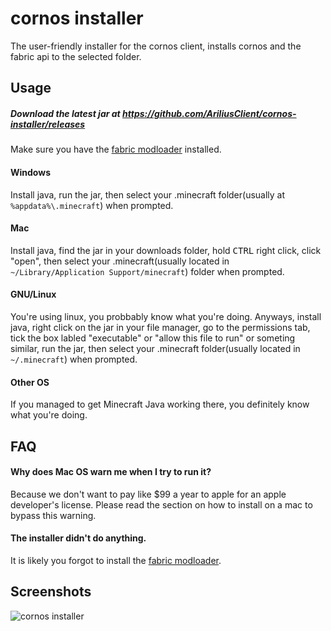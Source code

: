 # cornos installer <!--rip flare mod installer-->
The user-friendly installer for the cornos client, installs cornos and the fabric api to the selected folder. 

## Usage
##### Download the latest jar at https://github.com/AriliusClient/cornos-installer/releases
Make sure you have the [fabric modloader](https://fabricmc.net/use/) installed. 
#### Windows
Install java, run the jar, then select your .minecraft folder(usually at `%appdata%\.minecraft`) when prompted. 
#### Mac
Install java, find the jar in your downloads folder, hold <kbd>CTRL</kbd> right click, click "open", then select your .minecraft(usually located in `~/Library/Application Support/minecraft`) folder when prompted. 
#### GNU/Linux
You're using linux, you probbably know what you're doing. Anyways, install java, right click on the jar in your file manager, go to the permissions tab, tick the box labled "executable" or "allow this file to run" or someting similar, run the jar, then select your .minecraft folder(usually located in `~/.minecraft`) when prompted. 
#### Other OS
If you managed to get Minecraft Java working there, you definitely know what you're doing. 

## FAQ
#### Why does Mac OS warn me when I try to run it? 
Because we don't want to pay like $99 a year to apple for an apple developer's license. Please read the section on how to install on a mac to bypass this warning. 
#### The installer didn't do anything. 
It is likely you forgot to install the [fabric modloader](https://fabricmc.net/use/). 
## Screenshots
![cornos installer](https://user-images.githubusercontent.com/29553771/118085471-509eda00-b377-11eb-93b2-120f8d53cb37.png)
<!--don't worry it's riced xfce I don't use windows I swear-->
